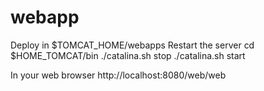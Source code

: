 # webapp
Deploy in 
$TOMCAT_HOME/webapps
Restart the server
cd $HOME_TOMCAT/bin
./catalina.sh stop
./catalina.sh start

In your web browser
http://localhost:8080/web/web
